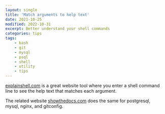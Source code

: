 ```yaml
---
layout: single
title: 'Match arguments to help text'
date: 2021-10-25
modified: 2022-10-31
excerpt: Better understand your shell commands
categories: tips
tags:
    - bash
    - git
    - mysql
    - psql
    - shell
    - utility
    - tips
---
```


[explainshell.com](https://explainshell.com) is a great website tool
where you enter a shell command line to see the help text that matches
each argument.

The related website [showthedocs.com](http://showthedocs.com) does the
same for postgresql, mysql, nginx, and gitconfig.
